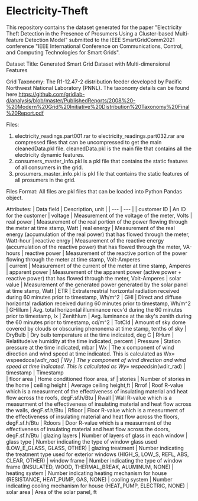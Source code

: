 # Electricity-Theft
This repository contains the dataset generated for the paper "Electricity Theft Detection in the Presence of Prosumers Using a Cluster-based Multi-feature Detection Model" submitted to the IEEE SmartGridComm2021 conference "IEEE International Conference on Communications, Control, and Computing Technologies for Smart Grids".

Dataset Title: Generated Smart Grid Dataset with Multi-dimensional Features 
  

Grid Taxonomy: The R1-12.47-2 distribution feeder developed by Pacific Northwest National Laboratory (PNNL). The taxonomy details can be found here https://github.com/gridlab-d/analysis/blob/master/PublishedReports/2008%20-%20Modern%20Grid%20Initiative%20Distribution%20Taxonomy%20Final%20Report.pdf


Files: 
1. electricity_readings.part001.rar to electricity_readings.part032.rar are compressed files that can be uncompressed to get the main cleanedData.pkl file.  cleanedData.pkl is the main file that contains all the electricity dynamic features.
2. consumers_master_info.pkl is a pkl file that contains the static features of all consumers in the grid.
3. prosumers_master_info.pkl is pkl file that contains the static features of all prosumers in the grid.


Files Format: All files are pkl files that can be loaded into Python Pandas object.


Attributes:
| Data field | Description, unit |
| --- | --- |
| customer ID				| An ID for the customer 
| voltage 					| Measurement of the voltage of the meter, Volts
| real power				| Measurement of the real portion of the power flowing through the meter at time stamp, Watt
| real energy				| Measurement of the real energy (accumulation of the real power) that has flowed through the meter, Watt-hour
| reactive enrgy		| Measurement of the reactive energy (accumulation of the reactive power) that has flowed through the meter, VA-hours 
| reactive power		| Measurement of the reactive portion of the power flowing through the meter at time stamp, Volt-Amperes	 
| current						| Measurement of the current of the meter at time stamp, Amperes
| apparent power		| Measurement of the apparent power (active power + reactive power) that has flowed through the meter, Volt-Amperes
| solar value 			| Measurement of the generated power generated by the solar panel at time stamp, Watt
| ETR 						  | Extraterrestrial horizontal radiation received during 60 minutes prior to timestamp, Wh/m^2
| GHI 						  | Direct and diffuse horizontal radiation received during 60 minutes prior to timestamp, Wh/m^2 
| GHillum						| Avg. total horizontal illuminance recv'd during the 60 minutes prior to timestamp, lx
| Zenithlum					| Avg. luminance at the sky's zenith during the 60 minutes prior to timestamp, cd/m^2
| TotCld 						| Amount of sky dome covered by clouds or obscuring phenonema at time stamp, tenths of sky
| DryBulb 					| Dry bulb temperature at the time indicated, deg C 
| RHum						  | Relatitudeive humidity at the time indicated, percent 
| Pressure 					| Station pressure at the time indicated, mbar 
| Wx 							  | The x component of wind direction and wind speed at time indicated. This is calculated as  Wx= wspeed*cos(wdir_rad)
|  Wy               | The y component of wind direction and wind speed at time indicated. This is calculated as  Wy= wspeed*sin(wdir_rad)
| timestamp					| Timestamp  
| floor area				| Home conditioned floor area, sf
| stories					  | Number of stories in the home
| ceiling height		| Average ceiling height,ft
| Rrrof						  | Roof R-value which is a measurment of the effectiveness of insulating material and heat flow across the roofs, degF.sf.h/Btu
| Rwall						  | Wall R-value which is a measurment of the effectiveness of insulating material and heat flow across the walls, degF.sf.h/Btu
| Rfloor						| Floor R-value which is a measurment of the effectiveness of insulating material and heat flow across the floors, degF.sf.h/Btu
| Rdoors					  | Door R-value which is a measurment of the effectiveness of insulating material and heat flow across the doors, degF.sf.h/Btu
| glazing layers		| Number of layers of glass in each window
| glass type				| Number indicating the type of window glass used (LOW_E_GLASS, GLASS, OTHER)
| glazing treatment	| Number indicating the treatment type used for exterior windows (HIGH_S, LOW_S, REFL, ABS, CLEAR, OTHER)
| window frame			| Number indicating the type of window frame (INSULATED, WOOD, THERMAL_BREAK, ALUMINUM, NONE)
| heating system		| Number indicating heating mechanism for house (RESISTANCE, HEAT_PUMP, GAS, NONE)
| cooling system		| Number indicating cooling mechanism for house (HEAT_PUMP, ELECTRIC, NONE)
| solar area				| Area of the solar panel, ft
